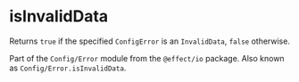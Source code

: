 # isInvalidData

Returns `true` if the specified `ConfigError` is an `InvalidData`, `false`
otherwise.

Part of the `Config/Error` module from the `@effect/io` package. Also known as `Config/Error.isInvalidData`.
